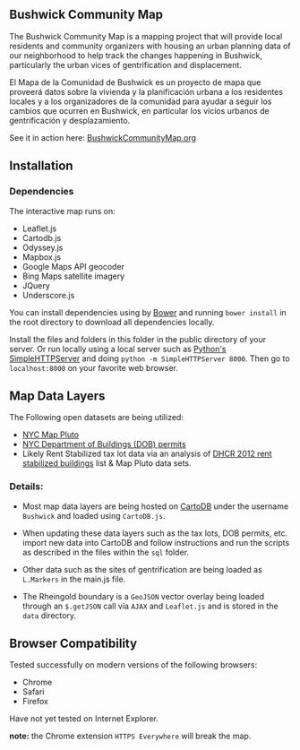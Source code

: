 Bushwick Community Map
------

The Bushwick Community Map is a mapping project that will provide local residents and community organizers with housing an urban planning data of our neighborhood to help track the changes happening in Bushwick, particularly the urban vices of gentrification and displacement.

El Mapa de la Comunidad de Bushwick es un proyecto de mapa que proveerá datos sobre la vivienda y la planificación urbana a los residentes locales y a los organizadores de la comunidad para ayudar a seguir los cambios que ocurren en Bushwick, en particular los vicios urbanos de gentrificación y desplazamiento.


See it in action here: [BushwickCommunityMap.org](http://www.bushwickcommunitymap.org)

## Installation

### Dependencies

The interactive map runs on:  

- Leaflet.js
- Cartodb.js
- Odyssey.js
- Mapbox.js
- Google Maps API geocoder
- Bing Maps satellite imagery
- JQuery
- Underscore.js

You can install dependencies using by [Bower](http://bower.io) and running `bower install` in the root directory to download all dependencies locally. 

Install the files and folders in this folder in the public directory of your server. Or run locally using a local server such as [Python's SimpleHTTPServer](https://docs.python.org/2/library/simplehttpserver.html) and doing `python -m SimpleHTTPServer 8000`. Then go to `localhost:8000` on your favorite web browser.

## Map Data Layers

The Following open datasets are being utilized:

- [NYC Map Pluto](http://www.nyc.gov/html/dcp/html/bytes/dwn_pluto_mappluto.shtml)
- [NYC Department of Buildings (DOB) permits](https://data.cityofnewyork.us/Housing-Development/DOB-Permit-Issuance/ipu4-2q9a)
- Likely Rent Stabilized tax lot data via an analysis of [DHCR 2012 rent stabilized buildings](https://github.com/clhenrick/dhcr-rent-stabilized-data) list & Map Pluto data sets.


### Details:
- Most map data layers are being hosted on [CartoDB](http://cartodb.com) under the username `Bushwick` and loaded using `CartoDB.js`.

- When updating these data layers such as the tax lots, DOB permits, etc. import new data into CartoDB and follow instructions and run the scripts as described in the files within the `sql` folder.

- Other data such as the sites of gentrification are being loaded as `L.Markers` in the main.js file.


- The Rheingold boundary is a `GeoJSON` vector overlay being loaded through an `$.getJSON` call via `AJAX` and `Leaflet.js` and is stored in the `data` directory.

## Browser Compatibility
Tested successfully on modern versions of the following browsers:

- Chrome
- Safari
- Firefox

Have not yet tested on Internet Explorer.


**note:** the Chrome extension `HTTPS Everywhere` will break the map.
